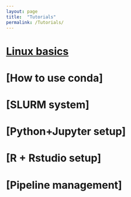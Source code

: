 ```yaml
---
layout: page
title:  "Tutorials"
permalink: /Tutorials/
---
```


# [Linux basics](/Blog/Linux-Basics)

# [How to use conda]

# [SLURM system]

# [Python+Jupyter setup]

# [R + Rstudio setup]

# [Pipeline management]

